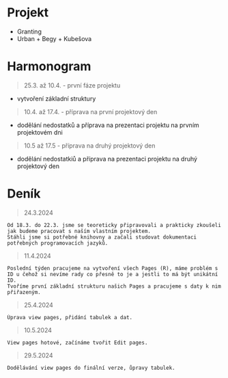 # Projekt
-  Granting 
-  Urban + Begy + Kubešova


# Harmonogram
> 25.3. až 10.4. - první fáze projektu
-  vytvoření základní struktury

> 10.4. až 17.4. - příprava na první projektový den
-  dodělání nedostatků a příprava na prezentaci projektu na prvním projektovém dni

> 10.5 až 17.5 - příprava na druhý projektový den
- dodělání nedostatkiů a příprava na prezentaci projektu na druhý projektový den

# Deník

> 24.3.2024

```
Od 18.3. do 22.3. jsme se teoreticky připravovali a prakticky zkoušeli jak budeme pracovat s naším vlastním projektem.
Stáhli jsme si potřebné knihovny a začali studovat dokumentaci potřebných programovacích jazyků.
```

> 11.4.2024

```
Poslední týden pracujeme na vytvoření všech Pages (R), máme problém s ID u čehož si nevíme rady co přesně to je a jestli to má být unikátní ID.
Tvoříme první základní strukturu našich Pages a pracujeme s daty k nim přiřazeným.
```

> 25.4.2024

```
Úprava view pages, přidání tabulek a dat. 
```

> 10.5.2024

```
View pages hotové, začínáme tvořit Edit pages.
```

> 29.5.2024

```
Dodělávání view pages do finální verze, ůpravy tabulek.

